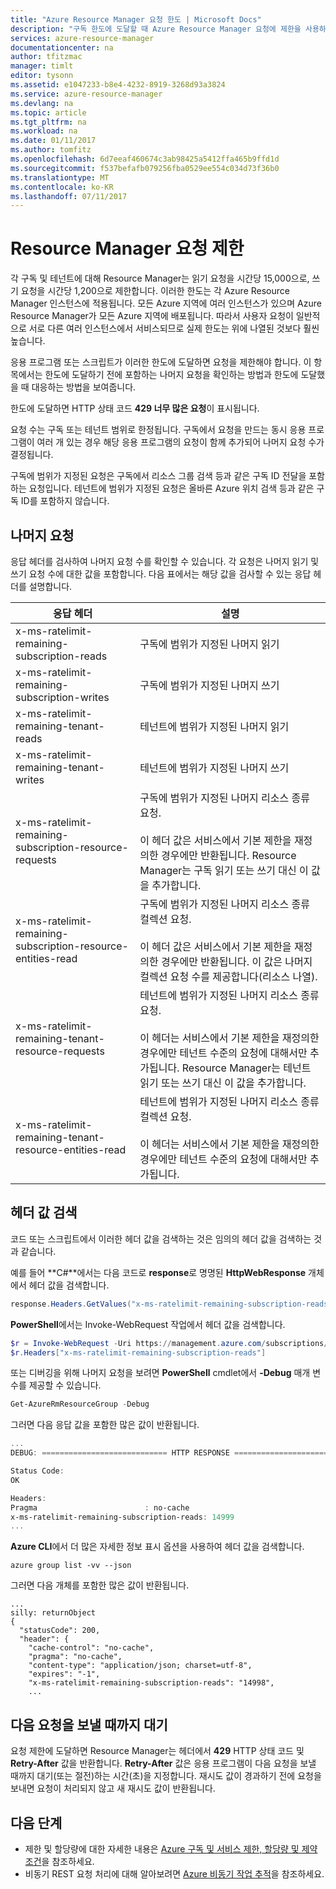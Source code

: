 ```yaml
---
title: "Azure Resource Manager 요청 한도 | Microsoft Docs"
description: "구독 한도에 도달할 때 Azure Resource Manager 요청에 제한을 사용하는 방법을 설명합니다."
services: azure-resource-manager
documentationcenter: na
author: tfitzmac
manager: timlt
editor: tysonn
ms.assetid: e1047233-b8e4-4232-8919-3268d93a3824
ms.service: azure-resource-manager
ms.devlang: na
ms.topic: article
ms.tgt_pltfrm: na
ms.workload: na
ms.date: 01/11/2017
ms.author: tomfitz
ms.openlocfilehash: 6d7eeaf460674c3ab98425a5412ffa465b9ffd1d
ms.sourcegitcommit: f537befafb079256fba0529ee554c034d73f36b0
ms.translationtype: MT
ms.contentlocale: ko-KR
ms.lasthandoff: 07/11/2017
---
```

# <a name="throttling-resource-manager-requests"></a>Resource Manager 요청 제한
각 구독 및 테넌트에 대해 Resource Manager는 읽기 요청을 시간당 15,000으로, 쓰기 요청을 시간당 1,200으로 제한합니다. 이러한 한도는 각 Azure Resource Manager 인스턴스에 적용됩니다. 모든 Azure 지역에 여러 인스턴스가 있으며 Azure Resource Manager가 모든 Azure 지역에 배포됩니다.  따라서 사용자 요청이 일반적으로 서로 다른 여러 인스턴스에서 서비스되므로 실제 한도는 위에 나열된 것보다 훨씬 높습니다.

응용 프로그램 또는 스크립트가 이러한 한도에 도달하면 요청을 제한해야 합니다. 이 항목에서는 한도에 도달하기 전에 포함하는 나머지 요청을 확인하는 방법과 한도에 도달했을 때 대응하는 방법을 보여줍니다.

한도에 도달하면 HTTP 상태 코드 **429 너무 많은 요청**이 표시됩니다.

요청 수는 구독 또는 테넌트 범위로 한정됩니다. 구독에서 요청을 만드는 동시 응용 프로그램이 여러 개 있는 경우 해당 응용 프로그램의 요청이 함께 추가되어 나머지 요청 수가 결정됩니다.

구독에 범위가 지정된 요청은 구독에서 리소스 그룹 검색 등과 같은 구독 ID 전달을 포함하는 요청입니다. 테넌트에 범위가 지정된 요청은 올바른 Azure 위치 검색 등과 같은 구독 ID를 포함하지 않습니다.

## <a name="remaining-requests"></a>나머지 요청
응답 헤더를 검사하여 나머지 요청 수를 확인할 수 있습니다. 각 요청은 나머지 읽기 및 쓰기 요청 수에 대한 값을 포함합니다. 다음 표에서는 해당 값을 검사할 수 있는 응답 헤더를 설명합니다.

| 응답 헤더 | 설명 |
| --- | --- |
| x-ms-ratelimit-remaining-subscription-reads |구독에 범위가 지정된 나머지 읽기 |
| x-ms-ratelimit-remaining-subscription-writes |구독에 범위가 지정된 나머지 쓰기 |
| x-ms-ratelimit-remaining-tenant-reads |테넌트에 범위가 지정된 나머지 읽기 |
| x-ms-ratelimit-remaining-tenant-writes |테넌트에 범위가 지정된 나머지 쓰기 |
| x-ms-ratelimit-remaining-subscription-resource-requests |구독에 범위가 지정된 나머지 리소스 종류 요청.<br /><br />이 헤더 값은 서비스에서 기본 제한을 재정의한 경우에만 반환됩니다. Resource Manager는 구독 읽기 또는 쓰기 대신 이 값을 추가합니다. |
| x-ms-ratelimit-remaining-subscription-resource-entities-read |구독에 범위가 지정된 나머지 리소스 종류 컬렉션 요청.<br /><br />이 헤더 값은 서비스에서 기본 제한을 재정의한 경우에만 반환됩니다. 이 값은 나머지 컬렉션 요청 수를 제공합니다(리소스 나열). |
| x-ms-ratelimit-remaining-tenant-resource-requests |테넌트에 범위가 지정된 나머지 리소스 종류 요청.<br /><br />이 헤더는 서비스에서 기본 제한을 재정의한 경우에만 테넌트 수준의 요청에 대해서만 추가됩니다. Resource Manager는 테넌트 읽기 또는 쓰기 대신 이 값을 추가합니다. |
| x-ms-ratelimit-remaining-tenant-resource-entities-read |테넌트에 범위가 지정된 나머지 리소스 종류 컬렉션 요청.<br /><br />이 헤더는 서비스에서 기본 제한을 재정의한 경우에만 테넌트 수준의 요청에 대해서만 추가됩니다. |

## <a name="retrieving-the-header-values"></a>헤더 값 검색
코드 또는 스크립트에서 이러한 헤더 값을 검색하는 것은 임의의 헤더 값을 검색하는 것과 같습니다. 

예를 들어 **C#**에서는 다음 코드로 **response**로 명명된 **HttpWebResponse** 개체에서 헤더 값을 검색합니다.

```cs
response.Headers.GetValues("x-ms-ratelimit-remaining-subscription-reads").GetValue(0)
```

**PowerShell**에서는 Invoke-WebRequest 작업에서 헤더 값을 검색합니다.

```powershell
$r = Invoke-WebRequest -Uri https://management.azure.com/subscriptions/{guid}/resourcegroups?api-version=2016-09-01 -Method GET -Headers $authHeaders
$r.Headers["x-ms-ratelimit-remaining-subscription-reads"]
```

또는 디버깅을 위해 나머지 요청을 보려면 **PowerShell** cmdlet에서 **-Debug** 매개 변수를 제공할 수 있습니다.

```powershell
Get-AzureRmResourceGroup -Debug
```

그러면 다음 응답 값을 포함한 많은 값이 반환됩니다.

```powershell
...
DEBUG: ============================ HTTP RESPONSE ============================

Status Code:
OK

Headers:
Pragma                        : no-cache
x-ms-ratelimit-remaining-subscription-reads: 14999
...
```

**Azure CLI**에서 더 많은 자세한 정보 표시 옵션을 사용하여 헤더 값을 검색합니다.

```azurecli
azure group list -vv --json
```

그러면 다음 개체를 포함한 많은 값이 반환됩니다.

```azurecli
...
silly: returnObject
{
  "statusCode": 200,
  "header": {
    "cache-control": "no-cache",
    "pragma": "no-cache",
    "content-type": "application/json; charset=utf-8",
    "expires": "-1",
    "x-ms-ratelimit-remaining-subscription-reads": "14998",
    ...
```

## <a name="waiting-before-sending-next-request"></a>다음 요청을 보낼 때까지 대기
요청 제한에 도달하면 Resource Manager는 헤더에서 **429** HTTP 상태 코드 및 **Retry-After** 값을 반환합니다. **Retry-After** 값은 응용 프로그램이 다음 요청을 보낼 때까지 대기(또는 절전)하는 시간(초)을 지정합니다. 재시도 값이 경과하기 전에 요청을 보내면 요청이 처리되지 않고 새 재시도 값이 반환됩니다.

## <a name="next-steps"></a>다음 단계

* 제한 및 할당량에 대한 자세한 내용은 [Azure 구독 및 서비스 제한, 할당량 및 제약 조건](../azure-subscription-service-limits.md)을 참조하세요.
* 비동기 REST 요청 처리에 대해 알아보려면 [Azure 비동기 작업 추적](resource-manager-async-operations.md)을 참조하세요.
